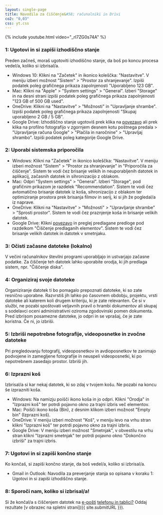 ```yaml
---
layout: single-page
title: Navodila za čiščenje&#58; računalniki in Drivi
co2: "0,03"
css: yt.css
---
```


{% include youtube.html video="_rI7ZG0s74A" %}

### 1: Ugotovi in si zapiši izhodiščno stanje
Preden začneš, moraš ugotoviti izhodiščno stanje, da boš po koncu procesa vedel/a, koliko si izbrisal/a.
- Windows 10: Klikni na "Začetek" in ikonico koleščka: "Nastavitve". V meniju izberi možnost "Sistem" > "Prostor za shranjevanje". Izpiši podatek poleg grafičnega prikaza zapolnjenosti "Uporabljeno 123 GB".
- Mac: Klikni na "Apple" > "System settings" > "General". Izberi "Storage" in na desni strani izpiši podatek poleg grafičnega prikaza zapolnjenosti "123 GB of 500 GB used".
- OneDrive: Klikni na "Nastavitve" > "Možnosti" in "Upravljanje shrambe". Izpiši podatek poleg grafičnega prikaza zapolnjenosti "Skupaj uporabljeno 2 GB / 5 GB".
- Google Drive: Izhodiščno stanje ugotoviš prek klika na <a href="https://drive.google.com/u/0/settings/storage" target="_blank" rel="noopener">povezavo</a> ali prek klika na profilno fotografijo v zgornjem desnem kotu poštnega predala > "Upravljanje računa Google" > "Plačila in naročnine" > "Upravljaj shrambo". Izpiši podatek poleg kategorije Google Drive.

### 2: Uporabi sistemska priporočila
- Windows: Klikni na "Začetek" in ikonico koleščka: "Nastavitve". V meniju izberi možnost "Sistem" > "Prostor za shranjevanje" in "Priporočila za čiščenje". Sistem te vodi čez brisanje velikih in neuporabljenih datotek in aplikacij, začasnih datotek in sihronizacijo z oblakom.
- Mac: Odpri "System settings" > "General". Izberi "Storage", pod grafičnim prikazom je razdelek "Recommendation". Sistem te vodi čez avtomatično brisanje datotek iz koša, sihronizacijo z oblakom ter optimiziranje prostora prek brisanja filmov in serij, ki si jih že pogledal/a iz naprave. 
- OneDrive: Klikni na "Nastavitve" > "Možnosti" > "Upravljanje shrambe" > "Sprosti prostor". Sistem te vodi čez praznjenje koša in brisanje velikih datotek.
- Google Drive: Klikni <a href="https://one.google.com/u/2/storage/management" target="_blank" rel="noopener">povezavo</a> in preglej predlagane predloge pod razdelkom "Čiščenje predlaganih elementov". Sistem te vodi čez brisanje velikih datotek in datotek v smetnjaku.

### 3: Očisti začasne datoteke (lokalno)
V večini računalnikov številni programi uporabljajo in ustvarjajo začasne podatke. Za čiščenje teh datotek lahko uporabite orodja, ki jih predlaga sistem, npr. "Čiščenje diska".

### 4: Organiziraj svoje datoteke 
Organiziranje datotek ti bo pomagalo prepoznati datoteke, ki so zate resnično uporabne. Razvrstiš jih lahko po časovnem obdobju, projektu, vrsti datoteke ali katerem koli drugem kriteriju, ki je zate relevanten. Če si v službi, ne pozabi spoštovati veljavnih pravil o hrambi dokumentov ali skupaj s sodelavci oceni administrativni oziroma zgodovinski pomen dokumenta. Pred izbrisom posamezne datoteke, jo odpri in se vprašaj, če je zate koristna. Če ni, jo izbriši. 

### 5: Izbriši nepotrebne fotografije, videoposnetke in zvočne datoteke 
Pri pregledovanju fotografij, videoposnetkov in avdioposnetkov te zanimajo podvojene in zamegljene fotografije in neuspeli videoposnetki, ki po nepotrebnem zasedajo prostor. Izbriši jih. 

### 6: Izprazni koš 
Izbrisal/a si kar nekaj datotek, ki so zdaj v tvojem košu. Ne pozabi na koncu še izprazniti koša.
- Windows: Na namizju poišči ikono koša in jo odpri. Klikni "Orodja" in "Izprazni koš" ter potrdi pojavno okno za trajni izbris več elementov.
- Mac: Poišči ikono koša (Bin), z desnim klikom izberi možnost "Empty bin" (Izprazni koš).
- OneDrive: V meniju izberi možnost "Koš", v meniju levo na vrhu stran klikni "Izprazni koš" ter potrdi pojavno okno za trajni izbris.
- Google Drive: V meniju izberi možnost "Smetnjak", v obvestilu na vrhu stran klikni "Izprazni smetnjak" ter potrdi pojavno okno "Dokončno izbriši"  za trajni izbris.

### 7: Ugotovi in si zapiši končno stanje
Ko končaš, si zapiši končno stanje, da boš vedel/a, koliko si izbrisal/a.
- Gmail in Outlook: Navodila za preverjanje stanja so opisana v koraku 1: Ugotovi in si zapiši izhodiščno stanje.

### 8: Sporoči nam, koliko si izbrisal/a!
Si že končal/a s čiščenjem datotek na <a href="https://ewba.github.io/dcd-si/eposta.html" target="_blank" rel="noopener">e-pošti</a> <a href="https://ewba.github.io/dcd-si/telefon.html" target="_blank" rel="noopener">telefonu in tablici?</a> Oddaj rezultate [v obrazec na spletni strani]({{ site.submitURL }}).
